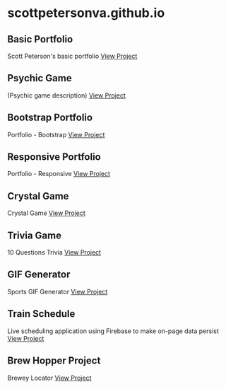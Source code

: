 # scottpetersonva.github.io

## Basic Portfolio
Scott Peterson's basic portfolio
[View Project](https://scottpetersonva.github.io/Homework/Basic-Portfolio)

## Psychic Game
(Psychic game description)
[View Project](https://scottpetersonva.github.io/Homework/Psychic-Game)

## Bootstrap Portfolio
Portfolio - Bootstrap
[View Project](https://scottpetersonva.github.io/Bootstrap-Portfolio)

## Responsive Portfolio
Portfolio - Responsive
[View Project](https://scottpetersonva.github.io/Responsive-Portfolio)

## Crystal Game
Crystal Game
[View Project](https://scottpetersonva.github.io/Homework/Crystal-Game)

## Trivia Game
10 Questions Trivia
[View Project](https://scottpetersonva.github.io/Homework/Trivia-Game) 

## GIF Generator
Sports GIF Generator
[View Project](https://scottpetersonva.github.io/Homework/Gif-Generator) 

## Train Schedule
Live scheduling application using Firebase to make on-page data persist
[View Project](https://scottpetersonva.github.io/Homework/Train-Schedule) 

## Brew Hopper Project
Brewey Locator
[View Project](https://scottpetersonva.github.io/Homework/Project-Development) 